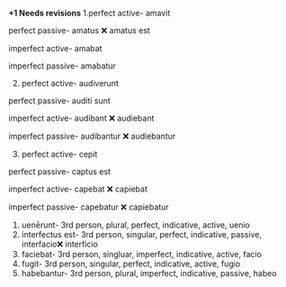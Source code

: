 **+1 Needs revisions**
1.perfect active- amavit

perfect passive-  amatus ❌ amatus est

imperfect active- amabat

imperfect passive- amabatur

2. perfect active- audiverunt

perfect passive-  auditi sunt

imperfect active- audibant ❌ audiebant

imperfect passive-  audibantur ❌ audiebantur

3. perfect active-  cepit

perfect passive-    captus est

imperfect active-   capebat ❌ capiebat

imperfect passive-  capebatur ❌ capiebatur

1. uenērunt- 3rd person, plural, perfect, indicative, active, uenio
2. interfectus est- 3rd person, singular, perfect, indicative, passive, interfacio❌ interficio
3. faciebat- 3rd person, singluar, imperfect, indicative, active, facio
4. fugit- 3rd person, singular, perfect, indicative, active, fugio
5. habebantur- 3rd person, plural, imperfect, indicative, passive, habeo
